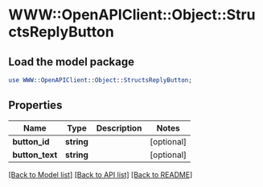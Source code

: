 # WWW::OpenAPIClient::Object::StructsReplyButton

## Load the model package
```perl
use WWW::OpenAPIClient::Object::StructsReplyButton;
```

## Properties
Name | Type | Description | Notes
------------ | ------------- | ------------- | -------------
**button_id** | **string** |  | [optional] 
**button_text** | **string** |  | [optional] 

[[Back to Model list]](../README.md#documentation-for-models) [[Back to API list]](../README.md#documentation-for-api-endpoints) [[Back to README]](../README.md)


